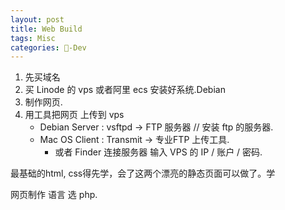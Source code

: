 ```yaml
---
layout: post
title: Web Build  
tags: Misc
categories: -Dev
---
```


1. 先买域名 
2. 买 Linode 的 vps 或者阿里 ecs 安装好系统.Debian
3. 制作网页.
4. 用工具把网页 上传到 vps
	- Debian  Server :  vsftpd  → FTP 服务器
		// 安装 ftp 的服务器.
	- Mac OS  Client :  Transmit  → 专业FTP 上传工具.
		- 或者 Finder 连接服务器 输入 VPS 的 IP  / 账户 / 密码.

最基础的html, css得先学，会了这两个漂亮的静态页面可以做了。学

网页制作 
语言 选 php.


